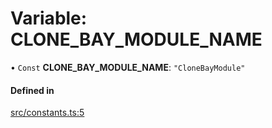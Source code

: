 # Variable: CLONE\_BAY\_MODULE\_NAME

• `Const` **CLONE\_BAY\_MODULE\_NAME**: ``"CloneBayModule"``

#### Defined in

[src/constants.ts:5](https://github.com/joonashak/nestjs-clone-bay/blob/fb218b0/lib/src/constants.ts#L5)
